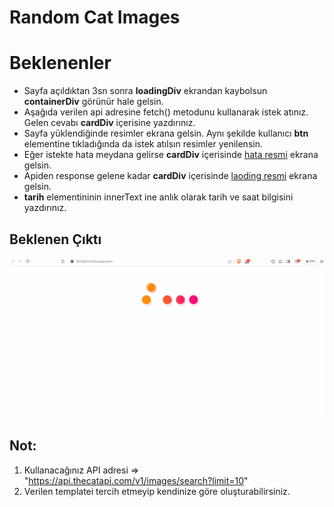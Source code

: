 # Random Cat Images

# Beklenenler
- Sayfa açıldıktan 3sn sonra **loadingDiv** ekrandan kaybolsun **containerDiv** görünür hale gelsin.
- Aşağıda verilen api adresine fetch() metodunu kullanarak istek atınız. Gelen cevabı **cardDiv** içerisine yazdırınız.
- Sayfa yüklendiğinde resimler ekrana gelsin. Aynı şekilde kullanıcı **btn** elementine tıkladığında da istek atılsın resimler yenilensin.
- Eğer istekte hata meydana gelirse **cardDiv** içerisinde [hata resmi](./img/error.gif) ekrana gelsin.
- Apiden response gelene kadar **cardDiv** içerisinde [laoding resmi](./img/loading.gif) ekrana gelsin.
- **tarih** elementininin innerText ine anlık olarak tarih ve saat bilgisini yazdırınız.

## Beklenen Çıktı

![Cat](./cat.gif)

## Not:
1. Kullanacağınız API adresi => "https://api.thecatapi.com/v1/images/search?limit=10"
2. Verilen templatei tercih etmeyip kendinize göre oluşturabilirsiniz.